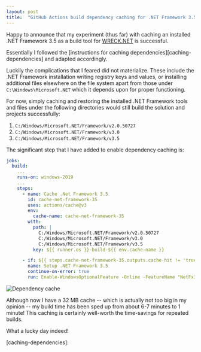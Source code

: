 ```yaml
---
layout: post
title:  "GitHub Actions build dependency caching for .NET Framework 3.5"
---
```


Happy to announce that my experiment (thus far) with caching an installed .NET
Framework 3.5 as a build tool for [WRECK.NET][wreck-net] is successful.

Essentially I followed the 
[instructions for caching dependencies][caching-dependencies] and adapted 
accordingly.

Luckily the complications that I feared did not materialize. These include 
the .NET Framework installation writing registry keys and values, or
installing additional files elsewhere on the file system apart from those under 
`C:\Windows\Microsoft.NET` which it depends upon for proper functioning.

For now, simply caching and restoring the installed .NET Framework tools and 
files  under the following directories would still build the solution and
projects successfully:

1. `C:/Windows/Microsoft.NET/Framework/v2.0.50727`
2. `C:/Windows/Microsoft.NET/Framework/v3.0`
3. `C:/Windows/Microsoft.NET/Framework/v3.5`

The significant step that I have added to enable dependency caching is:

```yaml
jobs:
  build:
    ...
    runs-on: windows-2019
	...
    steps:
      - name: Cache .Net Framework 3.5
        id: cache-net-framework-35
        uses: actions/cache@v3
        env:
          cache-name: cache-net-framework-35
        with:
          path: |
            C:/Windows/Microsoft.NET/Framework/v2.0.50727
            C:/Windows/Microsoft.NET/Framework/v3.0
            C:/Windows/Microsoft.NET/Framework/v3.5
          key: ${{ runner.os }}-build-${{ env.cache-name }}

      - if: ${{ steps.cache-net-framework-35.outputs.cache-hit != 'true' }}    
        name: Setup .NET Framework 3.5
        continue-on-error: true
        run: Enable-WindowsOptionalFeature -Online -FeatureName "NetFx3" -All
```

![Dependency cache](/blog/assets/images/2024-01-09-dependency-cache.png)

Although now I have a 32 MB cache -- which is actually not too big in my opinion
-- my build time has been sped up from about 6-7 minutes to 1 minute! This 
caching is certainly well-worth the time-savings for repeated builds.

What a lucky day indeed! 

[wreck-net]: https://github.com/gyk4j/wreck-net
[caching-dependencies]: 